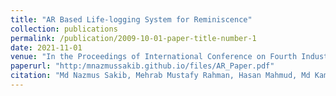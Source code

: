 ```yaml
---
title: "AR Based Life-logging System for Reminiscence"
collection: publications
permalink: /publication/2009-10-01-paper-title-number-1
date: 2021-11-01
venue: "In the Proceedings of International Conference on Fourth Industrial Revolution and Beyond"
paperurl: "http:/mnazmussakib.github.io/files/AR_Paper.pdf"
citation: "Md Nazmus Sakib, Mehrab Mustafy Rahman, Hasan Mahmud, Md Kamrul Hasan. 'AR Based Life-logging System for Reminiscence.' In the Proceedings of International Conference on Fourth Industrial Revolution and Beyond 2021."
---
```

